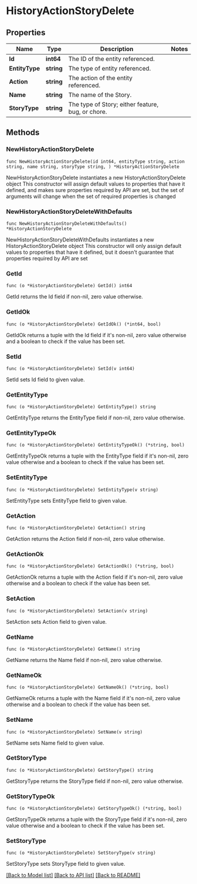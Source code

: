 # HistoryActionStoryDelete

## Properties

Name | Type | Description | Notes
------------ | ------------- | ------------- | -------------
**Id** | **int64** | The ID of the entity referenced. | 
**EntityType** | **string** | The type of entity referenced. | 
**Action** | **string** | The action of the entity referenced. | 
**Name** | **string** | The name of the Story. | 
**StoryType** | **string** | The type of Story; either feature, bug, or chore. | 

## Methods

### NewHistoryActionStoryDelete

`func NewHistoryActionStoryDelete(id int64, entityType string, action string, name string, storyType string, ) *HistoryActionStoryDelete`

NewHistoryActionStoryDelete instantiates a new HistoryActionStoryDelete object
This constructor will assign default values to properties that have it defined,
and makes sure properties required by API are set, but the set of arguments
will change when the set of required properties is changed

### NewHistoryActionStoryDeleteWithDefaults

`func NewHistoryActionStoryDeleteWithDefaults() *HistoryActionStoryDelete`

NewHistoryActionStoryDeleteWithDefaults instantiates a new HistoryActionStoryDelete object
This constructor will only assign default values to properties that have it defined,
but it doesn't guarantee that properties required by API are set

### GetId

`func (o *HistoryActionStoryDelete) GetId() int64`

GetId returns the Id field if non-nil, zero value otherwise.

### GetIdOk

`func (o *HistoryActionStoryDelete) GetIdOk() (*int64, bool)`

GetIdOk returns a tuple with the Id field if it's non-nil, zero value otherwise
and a boolean to check if the value has been set.

### SetId

`func (o *HistoryActionStoryDelete) SetId(v int64)`

SetId sets Id field to given value.


### GetEntityType

`func (o *HistoryActionStoryDelete) GetEntityType() string`

GetEntityType returns the EntityType field if non-nil, zero value otherwise.

### GetEntityTypeOk

`func (o *HistoryActionStoryDelete) GetEntityTypeOk() (*string, bool)`

GetEntityTypeOk returns a tuple with the EntityType field if it's non-nil, zero value otherwise
and a boolean to check if the value has been set.

### SetEntityType

`func (o *HistoryActionStoryDelete) SetEntityType(v string)`

SetEntityType sets EntityType field to given value.


### GetAction

`func (o *HistoryActionStoryDelete) GetAction() string`

GetAction returns the Action field if non-nil, zero value otherwise.

### GetActionOk

`func (o *HistoryActionStoryDelete) GetActionOk() (*string, bool)`

GetActionOk returns a tuple with the Action field if it's non-nil, zero value otherwise
and a boolean to check if the value has been set.

### SetAction

`func (o *HistoryActionStoryDelete) SetAction(v string)`

SetAction sets Action field to given value.


### GetName

`func (o *HistoryActionStoryDelete) GetName() string`

GetName returns the Name field if non-nil, zero value otherwise.

### GetNameOk

`func (o *HistoryActionStoryDelete) GetNameOk() (*string, bool)`

GetNameOk returns a tuple with the Name field if it's non-nil, zero value otherwise
and a boolean to check if the value has been set.

### SetName

`func (o *HistoryActionStoryDelete) SetName(v string)`

SetName sets Name field to given value.


### GetStoryType

`func (o *HistoryActionStoryDelete) GetStoryType() string`

GetStoryType returns the StoryType field if non-nil, zero value otherwise.

### GetStoryTypeOk

`func (o *HistoryActionStoryDelete) GetStoryTypeOk() (*string, bool)`

GetStoryTypeOk returns a tuple with the StoryType field if it's non-nil, zero value otherwise
and a boolean to check if the value has been set.

### SetStoryType

`func (o *HistoryActionStoryDelete) SetStoryType(v string)`

SetStoryType sets StoryType field to given value.



[[Back to Model list]](../README.md#documentation-for-models) [[Back to API list]](../README.md#documentation-for-api-endpoints) [[Back to README]](../README.md)


